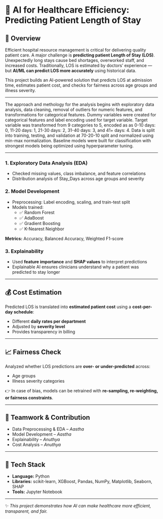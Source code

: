 # 🏥 AI for Healthcare Efficiency: Predicting Patient Length of Stay

## 📌 Overview
Efficient hospital resource management is critical for delivering quality patient care. A major challenge is **predicting patient Length of Stay (LOS)**.  
Unexpectedly long stays cause bed shortages, overworked staff, and increased costs. Traditionally, LOS is estimated by doctors’ experience — but **AI/ML can predict LOS more accurately** using historical data.  

This project builds an AI-powered solution that predicts LOS at admission time, estimates patient cost, and checks for fairness across age groups and illness severity.

---

The approach and methology for the analysis begins with exploratory data analysis, data cleaning, removal of outliers for numeric features, and transformations for categorical features. Dummy variables were created for categorical features and label encoding used for target variable. Target variable was transformed from 9 categories to 5, encoded as as 0-10 days: 0, 11-20 days: 1, 21-30 days: 2, 31-40 days: 3, and 41+ days: 4. Data is split into training, testing, and validation at 70-20-10 split and normalized using min-max normalization. Baseline models were built for classification with strongest models being optimized using hyperparameter tuning. 

---

### 1. Exploratory Data Analysis (EDA)
- Checked missing values, class imbalance, and feature correlations  
- Distribution analysis of Stay_Days across age groups and severity  

### 2. Model Development
- Preprocessing: Label encoding, scaling, and train-test split  
- Models trained:
  - ✅ Random Forest  
  - ✅ AdaBoost  
  - ✅ Gradient Boosting  
  - ✅ K-Nearest Neighbor  

**Metrics:** Accuracy, Balanced Accuracy, Weighted F1-score

### 3. Explainability
- Used **feature importance** and **SHAP values** to interpret predictions  
- Explainable AI ensures clinicians understand why a patient was predicted to stay longer  

---

## 💰 Cost Estimation
Predicted LOS is translated into **estimated patient cost** using a **cost-per-day schedule**:  
- Different **daily rates per department**  
- Adjusted by **severity level**  
- Provides transparency in billing  

---

## 📈 Fairness Check
Analyzed whether LOS predictions are **over- or under-predicted** across:  
- Age groups  
- Illness severity categories  

👉 In case of bias, models can be retrained with **re-sampling, re-weighting, or fairness constraints**.  

---

## 👥 Teamwork & Contribution
- Data Preprocessing & EDA – *Aastha*  
- Model Development – *Aastha*  
- Explainability – *Anuthya*  
- Cost Analysis – *Anuthya*  

---

## 📌 Tech Stack
- **Language:** Python  
- **Libraries:** scikit-learn, XGBoost, Pandas, NumPy, Matplotlib, Seaborn, SHAP  
- **Tools:** Jupyter Notebook 
---

✨ *This project demonstrates how AI can make healthcare more efficient, transparent, and fair.*  
